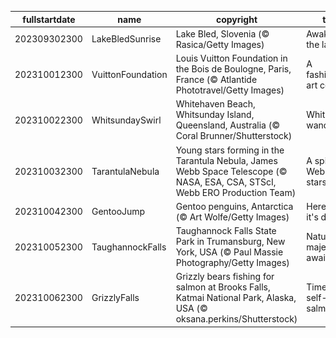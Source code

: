 |fullstartdate|name|copyright|title|image|
|--|--|--|--|--|
202309302300|LakeBledSunrise|Lake Bled, Slovenia (© Rasica/Getty Images)|Awake to the lake|![](/en-GB/2023/10/202309302300LakeBledSunrise.jpg)|
202310012300|VuittonFoundation|Louis Vuitton Foundation in the Bois de Boulogne, Paris, France (© Atlantide Phototravel/Getty Images)|A fashionista art centre|![](/en-GB/2023/10/202310012300VuittonFoundation.jpg)|
202310022300|WhitsundaySwirl|Whitehaven Beach, Whitsunday Island, Queensland, Australia (© Coral Brunner/Shutterstock)|Whitsunday wanderlust|![](/en-GB/2023/10/202310022300WhitsundaySwirl.jpg)|
202310032300|TarantulaNebula|Young stars forming in the Tarantula Nebula, James Webb Space Telescope (© NASA, ESA, CSA, STScI, Webb ERO Production Team)|A spider's Webb of stars|![](/en-GB/2023/10/202310032300TarantulaNebula.jpg)|
202310042300|GentooJump|Gentoo penguins, Antarctica (© Art Wolfe/Getty Images)|Here's how it's done!|![](/en-GB/2023/10/202310042300GentooJump.jpg)|
202310052300|TaughannockFalls|Taughannock Falls State Park in Trumansburg, New York, USA (© Paul Massie Photography/Getty Images)|Nature's majesty awaits!|![](/en-GB/2023/10/202310052300TaughannockFalls.jpg)|
202310062300|GrizzlyFalls|Grizzly bears fishing for salmon at Brooks Falls, Katmai National Park, Alaska, USA (© oksana.perkins/Shutterstock)|Time for self-serve salmon|![](/en-GB/2023/10/202310062300GrizzlyFalls.jpg)|
